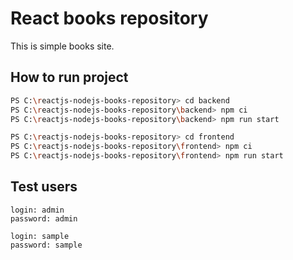 # React books repository
This is simple books site.

## How to run project
```bash
PS C:\reactjs-nodejs-books-repository> cd backend
PS C:\reactjs-nodejs-books-repository\backend> npm ci
PS C:\reactjs-nodejs-books-repository\backend> npm run start
```
```bash
PS C:\reactjs-nodejs-books-repository> cd frontend
PS C:\reactjs-nodejs-books-repository\frontend> npm ci
PS C:\reactjs-nodejs-books-repository\frontend> npm run start
```

## Test users
```
login: admin
password: admin
```  
```
login: sample
password: sample
```
